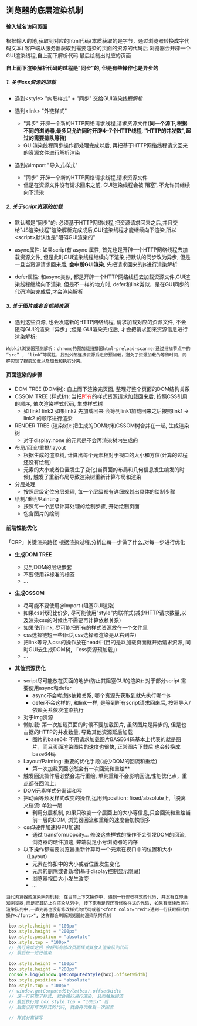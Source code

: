 ## 浏览器的底层渲染机制
#### 输入域名访问页面
  根据输入的地,获取到对应的html代码(本质获取的是字节，通过浏览器转换成字代码文本)
  客户端从服务器获取到需要渲染的页面的资源的代码后
  浏览器会开辟一个GUI渲染线程,自上而下解析代码
  最后绘制出对应的页面

  **自上而下渲染解析代码的过程是"同步"的, 但是有些操作也是异步的**

##### 1. 关于css资源的加载
   + 遇到\<style> "内联样式"
    + "同步" 交给GUI渲染线程解析

   + 遇到\<link> "外链样式"
      + "异步" 开辟一个新的HTTP网络请求线程,请求资源文件(**同一个源下,根据不同的浏览器,最多只允许同时开辟4~7个HTTP线程, "HTTP的并发数",超过的需要排队等待)**
      + GUI渲染线程同步操作都处理完成以后, 再把基于HTTP网络线程请求回来的资源文件进行解析渲染

   + 遇到@import "导入式样式"
      + "同步" 开辟一个新的HTTP网络请求线程,请求资源文件
      + 但是在资源文件没有请求回来之前, GUI渲染线程会被'阻塞', 不允许其继续向下渲染 

##### 2. 关于script资源的加载
+ 默认都是"同步"的: 必须基于HTTP网络线程,把资源请求回来之后,并且交给"JS渲染线程"渲染解析完成成后,GUI渲染线程才能继续向下渲染,所以\<script>默认也是"阻碍GUI渲染的"

+ async属性: 如果script有 async 属性, 首先也是开辟一个HTTP网络线程去加载资源文件, 但是此时GUI渲染线程继续向下渲染,把默认的同步改为异步, 但是一旦当资源请求回来后, **会中断GUI渲染**, 先把请求回来的js进行渲染解析

+ defer属性: 和async类似, 都是开辟一个HTTP网络线程去加载资源文件,GUI渲染线程继续向下渲染, 但是不一样的地方时, defer和link类似，是在GUI同步的代码渲染完成后,才会渲染解析

##### 3. 关于图片或者音视频资源
+ 遇到这些资源, 也会发送新的HTTP网络线程, 请求加载对应的资源文件, 不会阻碍GUI的渲染「异步」;但是 GUI渲染完成后, 才会把请求回来资源信息进行渲染解析;

`Webkit浏览器预测解析：chrome的预加载扫描器html-preload-scanner通过扫描节点中的 “src” , “link”等属性，找到外部连接资源后进行预加载，避免了资源加载的等待时间，同样实现了提前加载以及加载和执行分离。`


#### 页面渲染的步骤
  + DOM TREE (DOM树): 自上而下渲染完页面, 整理好整个页面的DOM结构关系
  + CSSOM TREE (样式树): 当把<font color="red">所有</font>的样式资源请求加载回来后, 按照CSS引用的顺序, 依次渲染样式代码, 生成样式树
    + 如 link1 link2 如果link2 先加载回来 会等到link1加载回来之后按照link1 -> link2 的顺序进行渲染 
  + RENDER TREE (渲染树): 把生成的DOM树和CSSOM树合并在一起, 生成渲染树 
    + 对于display:none 的元素是不会再渲染树内生成的
  + 布局/回流/重排/layout
    + 根据生成的渲染树, 计算出每个元素相对于视口的大小和方位(计算的过程还没有绘制)
    + 元素的大小或者位置发生了变化(当页面的布局和几何信息发生编发的时候), 触发了重新布局导致渲染树重新计算布局和渲染
  + 分层处理
    + 按照层级定位分层处理, 每一个层级都有详细规划出具体的绘制步骤
  + 绘制/重绘/Painting
    + 按照每一个层级计算处理的绘制步骤, 开始绘制页面
    + 包含图片的绘制

  #### 前端性能优化
  「CRP」关键渲染路径 根据渲染过程,分析出每一步做了什么,对每一步进行优化

  + **生成DOM TREE**
    + 见到DOM的层级嵌套
    + 不要使用非标准的标签
    + ...

  + **生成CSSOM**
    + 尽可能不要使用@import (阻塞GUI渲染)
    + 如果css代码比价少, 尽可能使用"style"内联样式(减少HTTP请求数量,以及渲染css的时候也不需要再计算依赖关系)
    + 如果使用link, 尽可能把所有的样式资源放在一个文件里
    + css选择链短一些(因为css选择器渲染是从右到左)
    + 把link等导入css的操作放在head中(目的是以加载页面就开始请求资源, 同时GUI去生成DOM树, 「css资源预加载」)
    + ...
     
  + **其他资源优化**
    + script尽可能放在页面的地步(防止其阻塞GUI的渲染): 对于部分script 需要使用async和defer
      + async不会考虑js依赖关系, 哪个资源先获取到就先执行哪个js
      + defer不会这样的, 和link一样, 是等到所有script请求回来后, 按照导入/依赖关系依次渲染执行
    + 对于img资源
    + 懒加载: 第一次加载页面的时候不要加载图片, 虽然图片是异步的, 但是也占据的HTTP的并发数量, 导致其他资源延后加载
      + 图片的base64: 不用请求加载图片BASE64码基本上代表的就是图片，而且页面渲染图片的速度也很快, 正常图片下载后 也会转换成base64码
    + Layout/Painting: 重要的优化手段(减少DOM的回流和重绘)
      + 第一次加载页面必然会有一次回流和重绘**
    + 触发回流操作后必然会进行重绘, 单纯重绘不会影响回流,性能优化点，重点都在回流上;
    + DOM元素样式分离读和写
    + 把动画等频发样式改变的操作,运用到position: fixed/absolute上,「脱离文档流: 单独一层
      + 利用分层机制, 如果只改变一个层面上的大小等信息,只会回流和重绘当前一层的DOM, 浏览器回流和重绘的速度会加快很多
    + css3硬件加速(GPU加速)
      + 通过 transform/opcity... 修改这些样式的操作不会引发DOM的回流, 浏览器的硬件加速, 弊端就是小号浏览器的内存
    + 以下操作都需要浏览器重新计算每一个元素在视口中的位置和大小（Layout）
      + 元素在饰扣中的大小或者位置发生变化
      + 元素的删除或者新增(基于display控制显示隐藏)
      + 浏览器视口大小发生改变
      + ...

   `当代浏览器的渲染队列机制: 在当前上下文操作中, 遇到一行修改样式的代码, 并没有立即通知浏览器,而是把其防止在渲染队列中, 接下来看是否还有修改样式的代码, 如果有继续放置在渲染队列中,一直到再也没有修改样式的代码或者"<font color="red">遇到一行获取样式的操作</font>", 这样都会刷新浏览器的渲染队列机制`
   ```javascript
    box.style.height = "100px"
    box.style.height = "200px"
    box.style.position = "absolute"
    box.style.top = "100px"
    // 执行完成之后 会将所有修改页面样式其放入渲染队列代码
    // 最后统一进行渲染

    box.style.height = "100px"
    box.style.height = "200px"
    console.log(window.getComputedStyle(box).offsetWidth)
    box.style.position = "absolute"
    box.style.top = "100px"
    // window.getComputedStyle(box).offsetWidth
    // 这一行获取了样式, 就会强行进行渲染, 从而触发回流
    // 最后执行完 box.style.top = "100px" 后
    // 后面没有修改样式的代码, 就会再次触发一次回流  

    // 样式分离读写


   ```